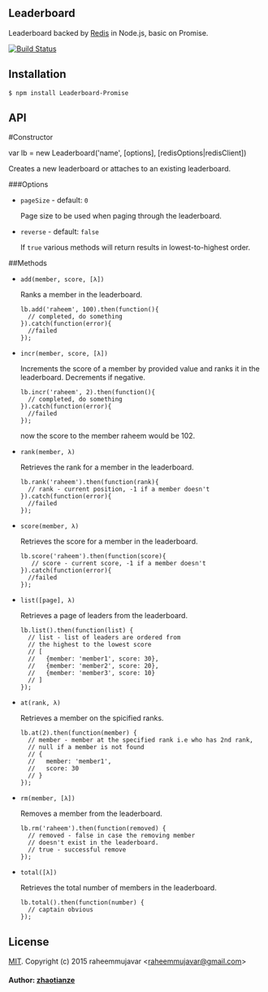 Leaderboard
-----------

Leaderboard backed by [Redis](http://redis.io) in Node.js, basic on Promise. 

[![Build Status](https://www.npmjs.com/package/leaderboard-promise)](https://www.npmjs.com/package/leaderboard-promise)

Installation
------------

    $ npm install Leaderboard-Promise

API
---

#Constructor

  var lb = new Leaderboard('name', [options], [redisOptions|redisClient])

Creates a new leaderboard or attaches to an existing leaderboard.

###Options

  - `pageSize` - default: `0`

    Page size to be used when paging through the leaderboard.

  - `reverse` - default: `false`

    If `true` various methods will return results in lowest-to-highest order.

##Methods

  - `add(member, score, [λ])`

    Ranks a member in the leaderboard.

        lb.add('raheem', 100).then(function(){
          // completed, do something
        }).catch(function(error){
          //failed
        });

  - `incr(member, score, [λ])`

    Increments the score of a member by provided value and ranks it in the leaderboard. Decrements if negative.

        lb.incr('raheem', 2).then(function(){
          // completed, do something
        }).catch(function(error){
          //failed
        });
    now the score to the member raheem would be 102.

  - `rank(member, λ)`

    Retrieves the rank for a member in the leaderboard.

        lb.rank('raheem').then(function(rank){
          // rank - current position, -1 if a member doesn't
        }).catch(function(error){
          //failed
        });

  - `score(member, λ)`

    Retrieves the score for a member in the leaderboard.

        lb.score('raheem').then(function(score){
           // score - current score, -1 if a member doesn't
        }).catch(function(error){
          //failed
        });

  - `list([page], λ)`

    Retrieves a page of leaders from the leaderboard.

        lb.list().then(function(list) {
          // list - list of leaders are ordered from
          // the highest to the lowest score
          // [
          //   {member: 'member1', score: 30},
          //   {member: 'member2', score: 20},
          //   {member: 'member3', score: 10}
          // ]
        });

  - `at(rank, λ)`

    Retrieves a member on the spicified ranks.

        lb.at(2).then(function(member) {
          // member - member at the specified rank i.e who has 2nd rank,
          // null if a member is not found
          // {
          //   member: 'member1',
          //   score: 30
          // }
        });

  - `rm(member, [λ])`

    Removes a member from the leaderboard.

        lb.rm('raheem').then(function(removed) {
          // removed - false in case the removing member 
          // doesn't exist in the leaderboard.
          // true - successful remove
        });

  - `total([λ])`

    Retrieves the total number of members in the leaderboard.

        lb.total().then(function(number) {
          // captain obvious
        });


## License 

[MIT](http://en.wikipedia.org/wiki/MIT_License#License_terms). Copyright (c) 2015 raheemmujavar &lt;raheemmujavar@gmail.com&gt;

#### Author: [zhaotianze](https://github.com/ZhaoTianze/leaderboard-promise)
